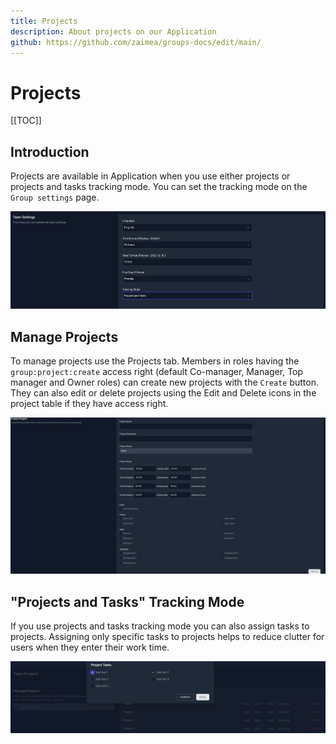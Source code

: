 ```yaml
---
title: Projects
description: About projects on our Application
github: https://github.com/zaimea/groups-docs/edit/main/
---
```


# Projects

[[TOC]]

## Introduction

Projects are available in Application when you use either projects or projects and tasks tracking mode. You can set the tracking mode on the `Group settings` page.

![Tracking mode](https://raw.githubusercontent.com/zaimea/groups-docs/main/preview/project-trackingmode.jpg)

## Manage Projects

To manage projects use the Projects tab. Members in roles having the `group:project:create` access right (default Co-manager, Manager, Top manager and Owner roles) can create new projects with the `Create` button. They can also edit or delete projects using the Edit and Delete icons in the project table if they have access right.

![Projects](https://raw.githubusercontent.com/zaimea/groups-docs/main/preview/projects.jpg)

## "Projects and Tasks" Tracking Mode

If you use projects and tasks tracking mode you can also assign tasks to projects. Assigning only specific tasks to projects helps to reduce clutter for users when they enter their work time.

![Projects](https://raw.githubusercontent.com/zaimea/groups-docs/main/preview/project-tasks.jpg)
